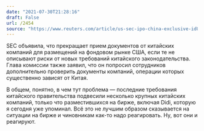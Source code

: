 ```yaml
---
date: "2021-07-30T21:28:16"
draft: False
url: /2454
source: "https://www.reuters.com/article/us-sec-ipo-china-exclusive-idUSKBN2F01BY"
---
```


SEC объявила, что прекращает прием документов от китайских компаний для размещений на фондовом рынке США, если те не описывают риски от новых требований китайского законодательства. Глава комиссии также заявил, что он попросил сотрудников дополнительно проверить документы компаний, операции которых существенно зависят от Китая.

В общем, понятно, в чем тут проблема — последние требования китайского правительства подвесили несколько крупных китайских компаний, только что разместившихся на бирже, включая Didi, которую я сегодня уже упоминал. Всё это не лучшим образом сказывается на ситуации на бирже и чиновникам как-то надо реагировать. Ну, вот они и реагируют.
